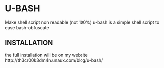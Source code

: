<h1>U-BASH</h1>
Make shell script non readable (not 100%) 
u-bash is a simple shell script to ease bash-obfuscate
<h2>INSTALLATION</h2>
the full installation will be on my website 
http://th3cr00k3dm4n.unaux.com/blog/u-bash/

